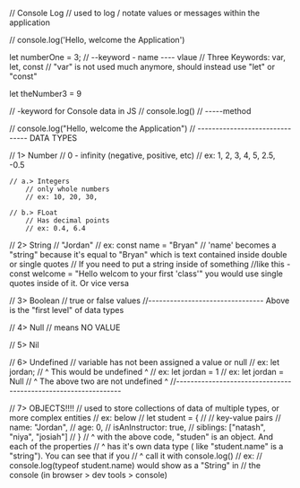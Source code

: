 // Console Log
    // used to log / notate values or messages within the application

// console.log('Hello, welcome the Application')

let numberOne = 3;
// --keyword - name ---- vlaue
    // Three Keywords: var, let, const 
    // "var" is not used much anymore, should instead use "let" or "const"

let theNumber3 = 9

// -keyword for Console data in JS
// console.log()
// -----method

// console.log("Hello, welcome the Application")
// ------------------------------- DATA TYPES   

// 1> Number
    // 0 - infinity (negative, positive, etc)
    // ex: 1, 2, 3, 4, 5, 2.5, -0.5

    // a.> Integers
        // only whole numbers
        // ex: 10, 20, 30, 

    // b.> FLoat
        // Has decimal points
        // ex: 0.4, 6.4

// 2> String
    // "Jordan"
    // ex: const name = "Bryan"
        // 'name' becomes a "string" because it's equal to "Bryan" which is text contained inside double or single quotes 
            // If you need to put a string inside of something  //like this - const welcome = "Hello welcom to your first 'class'" you would use single quotes inside of it.  Or vice versa

// 3> Boolean
    // true or false values
//-------------------------------- Above is the "first level" of data types

// 4> Null
    // means NO VALUE

// 5> Nil

// 6> Undefined
    // variable has not been assigned a value or null
    // ex: let jordan;
        // ^ This would be undefined ^ 
        // ex: let jordan = 1 
        // ex: let jordan = Null
            // ^ The above two are not undefined ^ 
//---------------------------------------------------------------

// 7> OBJECTS!!!!
    // used to store collections of data of multiple types, or more complex entities
        // ex: below
            // let student = {
            //     // key-value pairs
            //     name: "Jordan",
            //     age: 0,
            //     isAnInstructor: true,
            //     siblings: ["natash", "niya", "josiah"]
            // }
    // ^ with the above code, "studen" is an object.  And each of the properties 
    // ^ has it's own data type ( like "student.name" is a "string").  You can see that if you
    // ^ call it with console.log()
        // ex: 
        // console.log(typeof student.name)  would show as a "String" in 
        // the console (in browser > dev tools > console)
